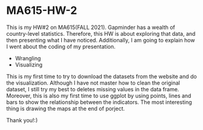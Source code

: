 # MA615-HW-2
This is my HW#2 on MA615(FALL 2021).
Gapminder has a wealth of country-level statistics. Therefore, this HW is about exploring that data, and then presenting what I have noticed.
Additionally, I am going to explain how I went about the coding of my presentation.

- Wrangling
- Visualizing 

This is my first time to try to download the datasets from the website and do the visualization. Although I have not master how to clean the original dataset, I still try my best to deletes missing values in the data frame. Moreover, this is also my first time to use ggplot by using points, lines and bars to show the relationship between the indicators. The most interesting thing is drawing the maps at the end of porject.

Thank you!:)
